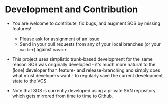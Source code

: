 # Development and Contribution #

- You are welcome to contribute, fix bugs, and augment SOS by missing features!

    - Please ask for assignment of an issue
    - Send in your pull requests from any of your local branches (or your `master`) against `master`
- This project uses simplistic trunk-based development for the same reason SOS was originally developed - it's much more natural to the (lone) developer than feature- and release-branching and simply does what most developers want - to regularly save the current development state to the VCS
- Note that SOS is currently developed using a private SVN repository which gets mirrored from time to time to Github.
